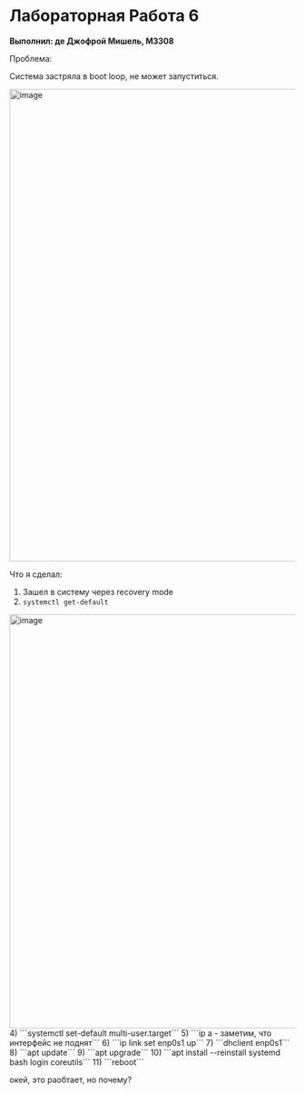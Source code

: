 # Лабораторная Работа 6
__Выполнил: де Джофрой Мишель, М3308__

Проблема:

Система застряла в boot loop, не может запуститься.

<img width="832" alt="image" src="https://github.com/user-attachments/assets/96f2d57d-0181-43c3-bb41-d0b10367d21b" />

Что я сделал:

1) Зашел в систему через recovery mode
2) ```systemctl get-default```
  <img width="729" alt="image" src="https://github.com/user-attachments/assets/1feee0cd-8ea8-4cbc-80dc-94fa637d244e" />
4) ```systemctl set-default multi-user.target```
5) ```ip a - заметим, что интерфейс не поднят```
6) ```ip link set enp0s1 up```
7) ```dhclient enp0s1```
8) ```apt update```
9) ```apt upgrade```
10) ```apt install --reinstall systemd bash login coreutils```
11) ```reboot```

окей, это раобтает, но почему?
